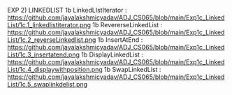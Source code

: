 EXP 2) LINKEDLIST 1b LinkedLIstIterator : https://github.com/jayalakshmicyadav/ADJ_CS065/blob/main/Exp1c_LinkedList/1c.1_linkedlistiterator.png 1b RevererseLinkedList : https://github.com/jayalakshmicyadav/ADJ_CS065/blob/main/Exp1c_LinkedList/1c.2_reverseLinkedlist.png 1b InsertAtEnd : https://github.com/jayalakshmicyadav/ADJ_CS065/blob/main/Exp1c_LinkedList/1c.3_insertatend.png 1b DisplayLinkedList : https://github.com/jayalakshmicyadav/ADJ_CS065/blob/main/Exp1c_LinkedList/1c.4_displaywithposition.png 1b SwapLinkedList : https://github.com/jayalakshmicyadav/ADJ_CS065/blob/main/Exp1c_LinkedList/1c.5_swaplinkdelist.png
